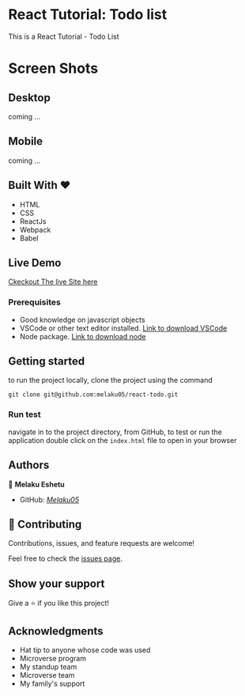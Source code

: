 # React Tutorial: Todo list

This is a React Tutorial - Todo List

# Screen Shots

## Desktop

coming ...

## Mobile

coming ...

## Built With &hearts;

- HTML
- CSS
- ReactJs
- Webpack
- Babel

## Live Demo

[Ckeckout The live Site here](https://melaku05.github.io/react-todo/)

### Prerequisites

- Good knowledge on javascript objects
- VSCode or other text editor installed. [Link to download VSCode](https://code.visualstudio.com/download)
- Node package. [Link to download node](https://nodejs.org/en/download/)

## Getting started

to run the project locally, clone the project using the command

`git clone git@github.com:melaku05/react-todo.git`

### Run test

navigate in to the project directory, from GitHub,
to test or run the application double click on the `index.html` file to open in your browser

## Authors

👤 **Melaku Eshetu**

- GitHub: _[Melaku05](https://github.com/melaku05)_


## 🤝 Contributing

Contributions, issues, and feature requests are welcome!

Feel free to check the [issues page](../../issues/).

## Show your support

Give a ⭐️ if you like this project!

## Acknowledgments

- Hat tip to anyone whose code was used
- Microverse program
- My standup team
- Microverse team
- My family's support
